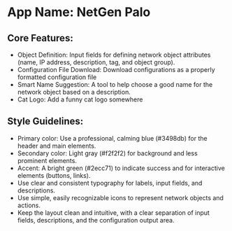 # **App Name**: NetGen Palo

## Core Features:

- Object Definition: Input fields for defining network object attributes (name, IP address, description, tag, and object group).
- Configuration File Download: Download configurations as a properly formatted configuration file
- Smart Name Suggestion: A tool to help choose a good name for the network object based on a description.
- Cat Logo: Add a funny cat logo somewhere

## Style Guidelines:

- Primary color: Use a professional, calming blue (#3498db) for the header and main elements.
- Secondary color: Light gray (#f2f2f2) for background and less prominent elements.
- Accent: A bright green (#2ecc71) to indicate success and for interactive elements (buttons, links).
- Use clear and consistent typography for labels, input fields, and descriptions.
- Use simple, easily recognizable icons to represent network objects and actions.
- Keep the layout clean and intuitive, with a clear separation of input fields, descriptions, and the configuration output area.